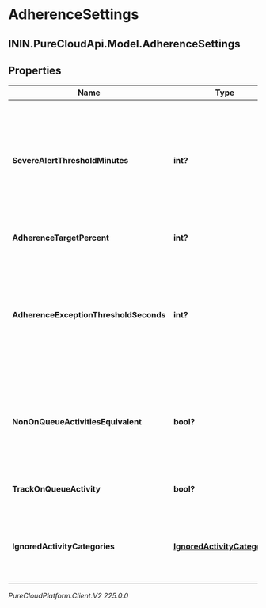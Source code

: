 # AdherenceSettings

## ININ.PureCloudApi.Model.AdherenceSettings

## Properties

|Name | Type | Description | Notes|
|------------ | ------------- | ------------- | -------------|
| **SevereAlertThresholdMinutes** | **int?** | The threshold in minutes where an alert will be triggered when an agent is considered severely out of adherence | [optional] |
| **AdherenceTargetPercent** | **int?** | Target adherence percentage | [optional] |
| **AdherenceExceptionThresholdSeconds** | **int?** | The threshold in seconds for which agents should not be penalized for being momentarily out of adherence | [optional] |
| **NonOnQueueActivitiesEquivalent** | **bool?** | Whether to treat all non-on-queue activities as equivalent for adherence purposes | [optional] |
| **TrackOnQueueActivity** | **bool?** | Whether to track on-queue activities | [optional] |
| **IgnoredActivityCategories** | [**IgnoredActivityCategories**](IgnoredActivityCategories) | Activity categories that should be ignored for adherence purposes | [optional] |



_PureCloudPlatform.Client.V2 225.0.0_
